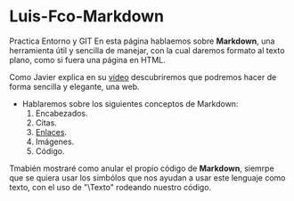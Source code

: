 # Luis-Fco-Markdown
Practica Entorno y GIT
En esta página hablaemos sobre **Markdown**, una herramienta útil y sencilla de manejar, con la cual daremos formato al texto plano, como si fuera una página en HTML.

Como Javier explica en su [vídeo](https://www.youtube.com/watch?v=y6XdzBNC0_0 "vídeo sobre Markdown") descubriremos que podremos hacer de forma sencilla y elegante, una web.

- Hablaremos sobre los siguientes conceptos de Markdown:
  1. Encabezados.
  2. Citas.
  3. [Enlaces](main/Enlaces.md).
  4. Imágenes.
  5. Código.

Tmabién mostraré como anular el propio código de **Markdown**, siemrpe que se quiera usar los simbólos que nos ayudan a usar este lenguaje como texto, con el uso de "\Texto\" rodeando nuestro código.
